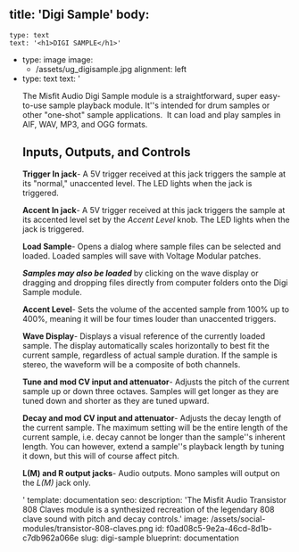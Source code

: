 title: 'Digi Sample'
body:
  -
    type: text
    text: '<h1>DIGI SAMPLE</h1>'
  -
    type: image
    image:
      - /assets/ug_digisample.jpg
    alignment: left
  -
    type: text
    text: '<p>The Misfit Audio Digi Sample module is a straightforward, super easy-to-use sample playback module. It''s intended for drum samples or other "one-shot" sample applications.&nbsp; It can load and play samples in AIF, WAV, MP3, and OGG formats.</p><h2>Inputs, Outputs, and Controls</h2><p><strong>Trigger In jack</strong>- A 5V trigger received at this jack triggers the sample at its "normal," unaccented level. The LED lights when the jack is triggered.&nbsp;</p><p><strong>Accent In jack</strong>- A 5V trigger received at this jack triggers the sample at its accented level set by the <em>Accent Level</em> knob. The LED lights when the jack is triggered.&nbsp;</p><p><strong>Load Sample</strong>- Opens a dialog where sample files can be selected and loaded. Loaded samples will save with Voltage Modular patches.&nbsp;<strong><br></strong></p><p><strong><em>Samples may also be loaded</em> </strong>by clicking on the wave display or dragging and dropping files directly from computer folders onto the Digi Sample module.&nbsp;</p><p><strong>Accent Level</strong>- Sets the volume of the accented sample from 100% up to 400%, meaning it will be four times louder than unaccented triggers.<br></p><p><strong>Wave Display</strong>- Displays a visual reference of the currently loaded sample. The display automatically scales horizontally to best fit the current sample, regardless of actual sample duration. If the sample is stereo, the waveform will be a composite of both channels.&nbsp;</p><p><strong>Tune and</strong><strong>&nbsp;mod CV input and attenuator</strong>- Adjusts the pitch of the current sample up or down three octaves. Samples will get longer as they are tuned down and shorter as they are tuned upward.&nbsp;</p><p><strong>Decay&nbsp;</strong><strong>and</strong><strong>&nbsp;mod CV input and attenuator</strong>- Adjusts the decay length of the current sample. The maximum setting will be the entire length of the current sample, i.e. decay cannot be longer than the sample''s inherent length. You can however, extend a sample''s playback length by tuning it down, but this will of course affect pitch.</p><p><strong>L(M) and R output jacks</strong>- Audio outputs. Mono samples will output on the <em>L(M)</em>&nbsp;jack only.&nbsp;</p>'
template: documentation
seo:
  description: 'The Misfit Audio Transistor 808 Claves module is a synthesized recreation of the legendary 808 clave sound with pitch and decay controls.'
  image: /assets/social-modules/transistor-808-claves.png
id: f0ad08c5-9e2a-46cd-8d1b-c7db962a066e
slug: digi-sample
blueprint: documentation
